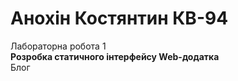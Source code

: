 # Анохін Костянтин КВ-94
Лабораторна робота 1  
**Розробка статичного інтерфейсу Web-додатка**  
Блог  

